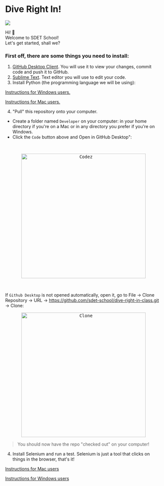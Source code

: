 # Dive Right In! 

 <p align="left">
  <kbd>
<img src=https://i.chzbgr.com/full/1991407872/h65E6362E/dive-dive-dive>
   </kbd>
</p>

Hi! 👋 
<br />
Welcome to SDET School!
<br />
Let's get started, shall we?

### First off, there are some things you need to install:

1. [GitHub Desktop Client](https://desktop.github.com). You will use it to view your changes, commit code and push it to GitHub.
2. [Sublime Text](https://www.sublimetext.com). Text editor you will use to edit your code.
3. Install Python (the programming language we will be using):

[Instructions for Windows users.](https://www.notion.so/Install-Python-on-Windows-8a2ece34c0d745cebe76a9b65b4c712c)

[Instructions for Mac users.](https://www.notion.so/Install-Python-on-a-Mac-23e17907109249f482d3341f3cad256f)

4. "Pull" this repository onto your computer.
  - Create a folder named `Developer` on your computer: in your home directory if you're on a Mac or in any directory you prefer if you're on Windows.
  - Click the `Code` button above and Open in GitHub Desktop":
<br />
  
 <p align="center">
  <kbd>
    <img src="https://i.imgur.com/SbmzT2k.png" alt="Codez" width="400">
  </kbd>
</p>
  
<br />
  
  If `Github Desktop` is not opened automatically, open it, go to File -> Clone Repository -> URL -> https://github.com/sdet-school/dive-right-in-class.git -> Clone:
  
  
 <p align="center">
  <kbd>
    <img src="https://i.imgur.com/yPRTwm8.png"  alt="Clone" width="400">
  </kbd>
</p>


> You should now have the repo "checked out" on your computer!
  
4. Install Selenium and run a test. Selenium is just a tool that clicks on things in the browser, that's it!

[Instructions for Mac users](https://www.notion.so/How-to-get-started-with-Selenium-on-a-Mac-44faaaecf00c40da9ac2f1db94ffd08e)

[Instructions for Windows users](https://www.notion.so/How-to-get-started-with-Selenium-on-Windows-38f909bf451b4df79caed5b2ec1f180b)




